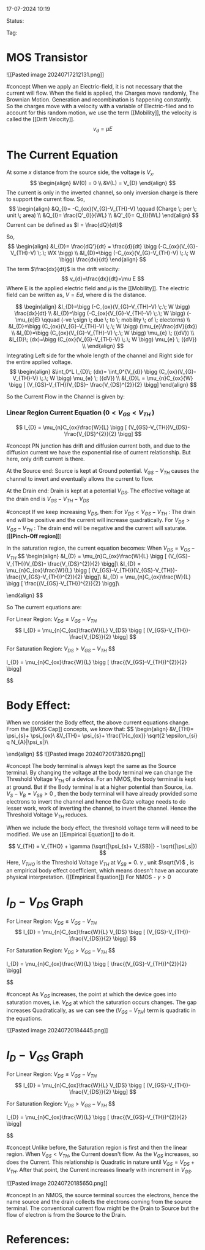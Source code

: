 17-07-2024 10:19

Status:

Tag:


# MOS Transistor


![[Pasted image 20240717212131.png]]

#concept  When we apply an Electric-field, it is not necessary that the current will flow. When the field is applied, the Charges move randomly, The Brownian Motion. Generation and recombination is happening constantly. So the charges move with a velocity with a variable of Electric-filed and to account for this random motion, we use the term [[Mobility]], the velocity is called the [[Drift Velocity]].
$$
v_{d}= \mu E
$$
# The Current Equation

At some $x$ distance from the source side, the voltage is $V_{x}$.
$$
\begin{align}
&V(0) = 0 \\
&V(L) = V_{D}
\end{align}
$$
The current is only in the inverted channel, so only inversion charge is there to support the current flow. So,
$$
\begin{align}
&Q_{I}= -C_{ox}(V_{G}-V_{TH}-V) \qquad (Charge \; per \; unit \; area) \\
&Q_{I}= \frac{Q'_{I}}{WL} \\
&Q'_{I}= Q_{I}(WL)
\end{align}
$$
Current can be defined as $I = \frac{dQ}{dt}$

So,
$$
\begin{align}
&I_{D}= \frac{dQ'}{dt} = \frac{d}{dt} \bigg (-C_{ox}(V_{G}-V_{TH}-V) \;.\; WX \bigg) \\
&I_{D}=\bigg (-C_{ox}(V_{G}-V_{TH}-V) \;.\; W \bigg) \frac{dx}{dt}
\end{align}
$$
The term $\frac{dx}{dt}$ is the drift velocity:
$$
v_{d}=\frac{dx}{dt}=\mu E
$$
Where E is the applied electric field and $\mu$ is the [[Mobility]].
The electric field can be written as, $V=Ed$, where d is the distance.

$$
\begin{align}
&I_{D}=\bigg (-C_{ox}(V_{G}-V_{TH}-V) \;.\; W \bigg) \frac{dx}{dt} \\
&I_{D}=\bigg (-C_{ox}(V_{G}-V_{TH}-V) \;.\; W \bigg) (-\mu_{e}E) \qquad (-ve \;sign \; due \; to \; mobility \; of \; electorns)  \\
&I_{D}=\bigg (C_{ox}(V_{G}-V_{TH}-V) \;.\; W \bigg) (\mu_{e}\frac{dV}{dx}) \\
&I_{D}=\bigg (C_{ox}(V_{G}-V_{TH}-V) \;.\; W \bigg) \mu_{e} \; ({dV}) \\
&I_{D}\; (dx)=\bigg (C_{ox}(V_{G}-V_{TH}-V) \;.\; W \bigg) \mu_{e} \; ({dV}) \\
\end{align}
$$
Integrating Left side for the whole length of the channel and Right side for the entire applied voltage.
$$
\begin{align}
&\int_0^L I_{D}\; (dx)= \int_0^{V_{d}} \bigg (C_{ox}(V_{G}-V_{TH}-V) \;.\; W \bigg) \mu_{e} \; ({dV}) \\
&I_{D}L = \mu_{n}C_{ox}{W} \bigg [ (V_{GS}-V_{TH})V_{DS}- \frac{V_{DS}^{2}}{2}  \bigg]
\end{align}
$$

So the Current Flow in the Channel is given by:
### Linear Region Current Equation ($0 < V_{GS}< V_{TH}$  )

$$
I_{D} = \mu_{n}C_{ox}\frac{W}{L} \bigg [ (V_{GS}-V_{TH})V_{DS}- \frac{V_{DS}^{2}}{2}  \bigg]
$$

#concept PN junction has drift and diffusion current both, and due to the diffusion current we have the exponential rise of current relationship. But here, only drift current is there.

At the Source end:
Source is kept at Ground potential. $V_{GS}-V_{TH}$ causes the channel to invert and eventually allows the current to flow.

At the Drain end:
Drain is kept at a potential $V_{DS}$. The effective voltage at the drain end is $V_{GS}-V_{TH}-V_{DS}$

#concept If we keep increasing $V_{DS}$, then:
For $V_{DS} < V_{GS}-V_{TH}$ : The drain end will be positive and the current will increase quadratically.
For $V_{DS} > V_{GS}-V_{TH}$ : The drain end will be negative and the current will saturate. (**[[Pinch-Off region]]**)

In the saturation region, the current equation becomes:
When $V_{DS}=V_{GS}-V_{TH}$
$$
\begin{align}
&I_{D} = \mu_{n}C_{ox}\frac{W}{L} \bigg [ (V_{GS}-V_{TH})V_{DS}- \frac{V_{DS}^{2}}{2}  \bigg]\\
&I_{D} = \mu_{n}C_{ox}\frac{W}{L} \bigg [ (V_{GS}-V_{TH})(V_{GS}-V_{TH})- \frac{(V_{GS}-V_{TH})^{2}}{2}  \bigg]\\
&I_{D} = \mu_{n}C_{ox}\frac{W}{L} \bigg [ \frac{(V_{GS}-V_{TH})^{2}}{2}  \bigg]\\


\end{align}
$$

So The current equations are:

For Linear Region: $V_{DS} \leq V_{GS}- V_{TH}$
$$
I_{D} = \mu_{n}C_{ox}\frac{W}{L} V_{DS} \bigg [ (V_{GS}-V_{TH})- \frac{V_{DS}}{2}  \bigg]
$$

For Saturation Region: $V_{DS} > V_{GS}- V_{TH}$
$$

I_{D} = \mu_{n}C_{ox}\frac{W}{L} \bigg [ \frac{(V_{GS}-V_{TH})^{2}}{2}  \bigg]

$$
# Body Effect:

When we consider the Body effect, the above current equations change.
From the [[MOS Cap]] concepts, we know that:
$$
\begin{align}
&V_{TH}= \psi_{s}+ \psi_{ox}\\
&V_{TH}= \psi_{s}+ \frac{1}{c_{ox}} \sqrt{2 \epsilon_{si} q N_{A}|\psi_s|}\\

\end{align}
$$
![[Pasted image 20240720173820.png]]

#concept The body terminal is always kept the same as the Source terminal. By changing the voltage at the body terminal we can change the Threshold Voltage $V_{TH}$ of a device. 
For an NMOS, the body terminal is kept at ground. But if the Body terminal is at a higher potential than Source, i.e. $V_{S}- V_{B}= V_{SB}>0$ , then the body terminal will have already provided some electrons to invert the channel and hence the Gate voltage needs to do lesser work, work of inverting the channel, to invert the channel. Hence the Threshold Voltage $V_{TH}$ reduces. 

When we include the body effect, the threshold voltage term will need to be modified. We use an [[Empirical Equation]] to do it. 

$$
V_{TH} = V_{THO} + \gamma (\sqrt{|\psi_{s}+ V_{SB}|} - \sqrt{|\psi_s|})
$$
Here, $V_{THO}$ is the Threshold Voltage $V_{TH}$ at $V_{SB} = 0$. 
$\gamma$ , unit $\sqrt{V}$ , is an empirical body effect coefficient, which means doesn't have an accurate physical interpretation. ([[Empirical Equation]])
For NMOS - $\gamma > 0$ 


# $I_{D}\;-\; V_{DS}$ Graph


For Linear Region: $V_{DS} \leq V_{GS}- V_{TH}$
$$
I_{D} = \mu_{n}C_{ox}\frac{W}{L} V_{DS} \bigg [ (V_{GS}-V_{TH})- \frac{V_{DS}}{2}  \bigg]
$$

For Saturation Region: $V_{DS} > V_{GS}- V_{TH}$
$$

I_{D} = \mu_{n}C_{ox}\frac{W}{L} \bigg [ \frac{(V_{GS}-V_{TH})^{2}}{2}  \bigg]

$$

#concept  As $V_{GS}$ increases, the point at which the device goes into saturation moves, i.e. $V_{DS}$ at which the saturation occurs changes. The gap increases Quadratically, as we can see the $(V_{GS}-V_{TH})$ term is quadratic in the equations.

![[Pasted image 20240720184445.png]]


# $I_{D}\;-\; V_{GS}$ Graph


For Linear Region: $V_{DS} \leq V_{GS}- V_{TH}$
$$
I_{D} = \mu_{n}C_{ox}\frac{W}{L} V_{DS} \bigg [ (V_{GS}-V_{TH})- \frac{V_{DS}}{2}  \bigg]
$$

For Saturation Region: $V_{DS} > V_{GS}- V_{TH}$
$$

I_{D} = \mu_{n}C_{ox}\frac{W}{L} \bigg [ \frac{(V_{GS}-V_{TH})^{2}}{2}  \bigg]

$$

#concept  Unlike before, the Saturation region is first and then the linear region. When $V_{GS} < V_{TH}$, the Current doesn't flow. As the $V_{GS}$ increases, so does the Current. This relationship is Quadratic in nature until $V_{GS} = V_{DS}+ V_{TH}$. After that point, the Current increases linearly with increment in $V_{GS}$.  

 ![[Pasted image 20240720185650.png]]

#concept In an NMOS, the source terminal sources the electrons, hence the name source and the drain collects the electrons coming from the source terminal. The conventional current flow might be the Drain to Source but the flow of electron is from the Source to the Drain.
# References:

